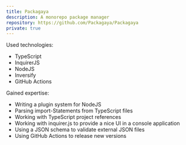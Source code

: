 ```yaml
---
title: Packagaya
description: A monorepo package manager
repository: https://github.com/Packagaya/Packagaya
private: true
---
```


Used technologies:

- TypeScript
- InquirerJS
- NodeJS
- Inversify
- GitHub Actions

Gained expertise:

- Writing a plugin system for NodeJS
- Parsing import-Statements from TypeScript files
- Working with TypeScript project references
- Working with inquirer.js to provide a nice UI in a console application
- Using a JSON schema to validate external JSON files
- Using GitHub Actions to release new versions
